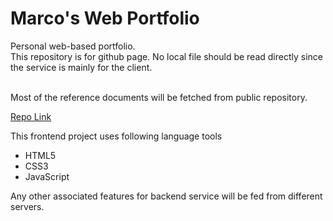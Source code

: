 # Marco's                                                                                                                                                                                                                                               Web Portfolio
Personal web-based portfolio.
<br/>
This repository is for github page. No local file should be read directly since the service is mainly for the client.


<br/>
Most of the reference documents will be fetched from public repository.

[Repo Link](https://marcobackman.github.io/web-portfolio/) 

This frontend project uses following language tools
- HTML5
- CSS3
- JavaScript

Any other associated features for backend service will be fed from different servers.